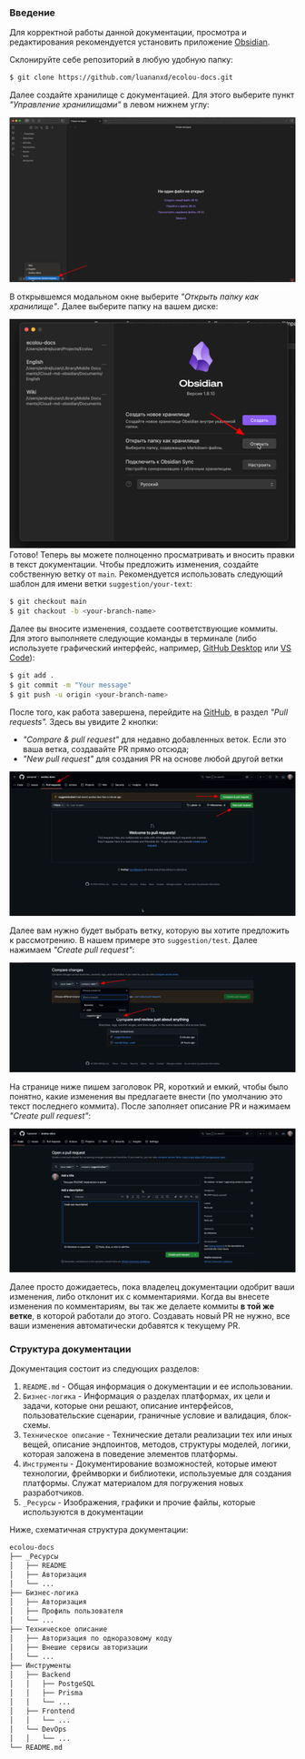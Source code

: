 ### Введение

Для корректной работы данной документации, просмотра и редактирования рекомендуется установить приложение [Obsidian](https://obsidian.md/).

Склонируйте себе репозиторий в любую удобную папку:

```bash
$ git clone https://github.com/luananxd/ecolou-docs.git
```

Далее создайте хранилище с документацией. Для этого выберите пункт _"Управление хранилищами"_ в левом нижнем углу:

![Добавление хранилища Obsidian](./_Ресурсы/README/README_add_vault.png)

В открывшемся модальном окне выберите _"Открыть папку как хранилище"_. Далее выберите папку на вашем диске:

![Выбор папки для хранилища](./_Ресурсы/README/README_choose_folder.png)
Готово! Теперь вы можете полноценно просматривать и вносить правки в текст документации. Чтобы предложить изменения, создайте собственную ветку от `main`. Рекомендуется использовать следующий шаблон для имени ветки `suggestion/your-text`:

```bash
$ git checkout main
$ git chackout -b <your-branch-name>
```

Далее вы вносите изменения, создаете соответствующие коммиты. Для этого выполняете следующие команды в терминале (либо используете графический интерфейс, например, [GitHub Desktop](https://desktop.github.com/download/) или [VS Code](https://code.visualstudio.com/Download)):

```bash
$ git add .
$ git commit -m "Your message"
$ git push -u origin <your-branch-name>
```

После того, как работа завершена, перейдите на [GitHub](https://github.com/luananxd/ecolou-docs), в раздел _"Pull requests"._ Здесь вы увидите 2 кнопки:

- _"Compare & pull request"_ для недавно добавленных веток. Если это ваша ветка, создавайте PR прямо отсюда;
- _"New pull request"_ для создания PR на основе любой другой ветки

![Создание pull request в интерфейсе Github](./_Ресурсы/README/README_Github_PR.png)

Далее вам нужно будет выбрать ветку, которую вы хотите предложить к рассмотрению. В нашем примере это `suggestion/test`. Далее нажимаем _"Create pull request"_:

![Выбор ветки для pull request](./_Ресурсы/README/README_choose_branch.png)

На странице ниже пишем заголовок PR, короткий и емкий, чтобы было понятно, какие изменения вы предлагаете внести (по умолчанию это текст последнего коммита). После заполняет описание PR и нажимаем _"Create pull request"_:

![Добавление описания для pull request](./_Ресурсы/README/README_create_PR.png)

Далее просто дожидаетесь, пока владелец документации одобрит ваши изменения, либо отклонит их с комментариями. Когда вы внесете изменения по комментариям, вы так же делаете коммиты **в той же ветке**, в которой работали до этого. Создавать новый PR не нужно, все ваши изменения автоматически добавятся к текущему PR.

### Структура документации

Документация состоит из следующих разделов:

1. `README.md` - Общая информация о документации и ее использовании.
2. `Бизнес-логика` - Информация о разделах платформах, их цели и задачи, которые они решают, описание интерфейсов, пользовательские сценарии, граничные условие и валидация, блок-схемы.
3. `Техническое описание` - Технические детали реализации тех или иных вещей, описание эндпоинтов, методов, структуры моделей, логики, которая заложена в поведение элементов платформы.
4. `Инструменты` - Документирование возможностей, которые имеют технологии, фреймворки и библиотеки, используемые для создания платформы. Служат материалом для погружения новых разработчиков.
5. `_Ресурсы` - Изображения, графики и прочие файлы, которые используются в документации

Ниже, схематичная структура документации:

```
ecolou-docs
├── _Ресурсы
│   ├── README
│   ├── Авторизация
│   └── ...
├── Бизнес-логика
│   ├── Авторизация
│   ├── Профиль пользователя
│   └── ...
├── Техническое описание
│   ├── Авторизация по одноразовому коду
│   ├── Внешие сервисы авторизации
│   └── ...
├── Инструменты
│   ├── Backend
│   │   ├── PostgeSQL
│   │   ├── Prisma
│   │   └── ...
│   ├── Frontend
│   │   └── ...
│   └── DevOps
│   │   └── ...
└── README.md
```
